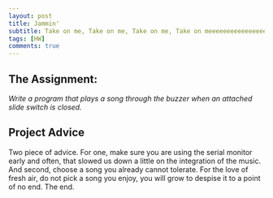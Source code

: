 ```yaml
---
layout: post
title: Jammin'
subtitle: Take on me, Take on me, Take on me, Take on meeeeeeeeeeeeeeeeeeee   forever...
tags: [HW]
comments: true
---
```


## The Assignment:

*Write a program that plays a song through the buzzer when an attached slide switch is closed.*

## Project Advice

Two piece of advice. For one, make sure you are using the serial monitor early and often, that slowed us down a little on the integration of the music. And second, choose a song you already cannot tolerate. For the love of fresh air, do not pick a song you enjoy, you will grow to despise it to a point of no end. The end.


